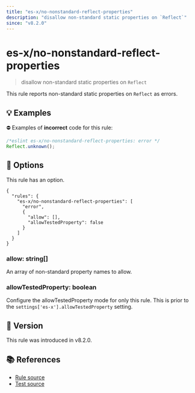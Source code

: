```yaml
---
title: "es-x/no-nonstandard-reflect-properties"
description: "disallow non-standard static properties on `Reflect`"
since: "v8.2.0"
---
```


# es-x/no-nonstandard-reflect-properties
> disallow non-standard static properties on `Reflect`

This rule reports non-standard static properties on `Reflect` as errors.

## 💡 Examples

⛔ Examples of **incorrect** code for this rule:

<eslint-playground type="bad">

```js
/*eslint es-x/no-nonstandard-reflect-properties: error */
Reflect.unknown();
```

</eslint-playground>

## 🔧 Options

This rule has an option.

```jsonc
{
  "rules": {
    "es-x/no-nonstandard-reflect-properties": [
      "error",
      {
        "allow": [],
        "allowTestedProperty": false
      }
    ]
  }
}
```

### allow: string[]

An array of non-standard property names to allow.

### allowTestedProperty: boolean

Configure the allowTestedProperty mode for only this rule.
This is prior to the `settings['es-x'].allowTestedProperty` setting.

## 🚀 Version

This rule was introduced in v8.2.0.

## 📚 References

- [Rule source](https://github.com/eslint-community/eslint-plugin-es-x/blob/master/lib/rules/no-nonstandard-reflect-properties.js)
- [Test source](https://github.com/eslint-community/eslint-plugin-es-x/blob/master/tests/lib/rules/no-nonstandard-reflect-properties.js)
